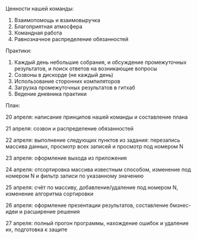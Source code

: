 Ценности нашей команды:
1. Взаимопомощь и взаимовыручка
2. Благоприятная атмосфера
3. Командная работа
4. Равнозначное распределение обязанностей

Практики:
1. Каждый день небольшие собрания, и обсуждение промежуточных результатов, и поиск ответов на возникающие вопросы
2. Созвоны в дискорде (не каждый день)
3. Использование сторонних компиляторов
4. Загрузка промежуточных результатов в гитхаб
5. Ведение дневника практики

План:

20 апреля: написание принципов нашей команды и составление плана

21 апреля: созвон и распределение обязанностей 

22 апреля: выполнение следующих пунктов из задания: перезапись массива данных, просмотр всех записей и просмотр под номером N

23 апреля: оформление выхода из приложения

24 апреля: отсортировка массива известным способом, изменение под номером N и фильтр записи по указанному значению

25 апреля: счёт по массиву, добавление/удаление под номером N, изменение алгоритма сортировки

26 апреля: оформление презентации результатов, составление бмзнес-идеи и расширение решения

27 апреля: полный прогон программы, нахождение ошибок и удаление их, подготовка к защите 

